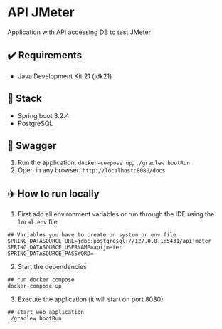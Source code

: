 # API JMeter
Application with API accessing DB to test JMeter

## ✔️ Requirements
- Java Development Kit 21 (jdk21)

## 🍔 Stack
- Spring boot 3.2.4
- PostgreSQL

## 📖 Swagger
1. Run the application: `docker-compose up`, `./gradlew bootRun`
2. Open in any browser: `http://localhost:8080/docs`

## ✈️ How to run locally
1. First add all environment variables or run through the IDE using the `local.env` file
```shell
## Variables you have to create on system or env file
SPRING_DATASOURCE_URL=jdbc:postgresql://127.0.0.1:5431/apijmeter
SPRING_DATASOURCE_USERNAME=apijmeter
SPRING_DATASOURCE_PASSWORD=
```
2. Start the dependencies
```shell
## run docker compose
docker-compose up
```
3. Execute the application (it will start on port 8080)
```shell
## start web application
./gradlew bootRun
```
